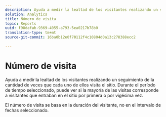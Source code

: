 ```yaml
---
description: Ayuda a medir la lealtad de los visitantes realizando un seguimiento de la cantidad de veces que cada uno de ellos visita el sitio. Durante el período de tiempo seleccionado, puede ver si la mayoría de las visitas corresponde a visitantes que entraban en el sitio por primera o por vigésima vez.
solution: Analytics
title: Número de visita
topic: Reports
uuid: f98dafab-9369-4055-a793-5ea0217b78b0
translation-type: tm+mt
source-git-commit: 16ba0b12e0f70112f4c10804d0a13c278388ecc2

---
```



# Número de visita

Ayuda a medir la lealtad de los visitantes realizando un seguimiento de la cantidad de veces que cada uno de ellos visita el sitio. Durante el período de tiempo seleccionado, puede ver si la mayoría de las visitas corresponde a visitantes que entraban en el sitio por primera o por vigésima vez.

El número de visita se basa en la duración del visitante, no en el intervalo de fechas seleccionado.

